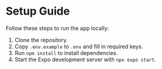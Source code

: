 # Setup Guide

Follow these steps to run the app locally:

1. Clone the repository.
2. Copy `.env.example` to `.env` and fill in required keys.
3. Run `npm install` to install dependencies.
4. Start the Expo development server with `npx expo start`.

